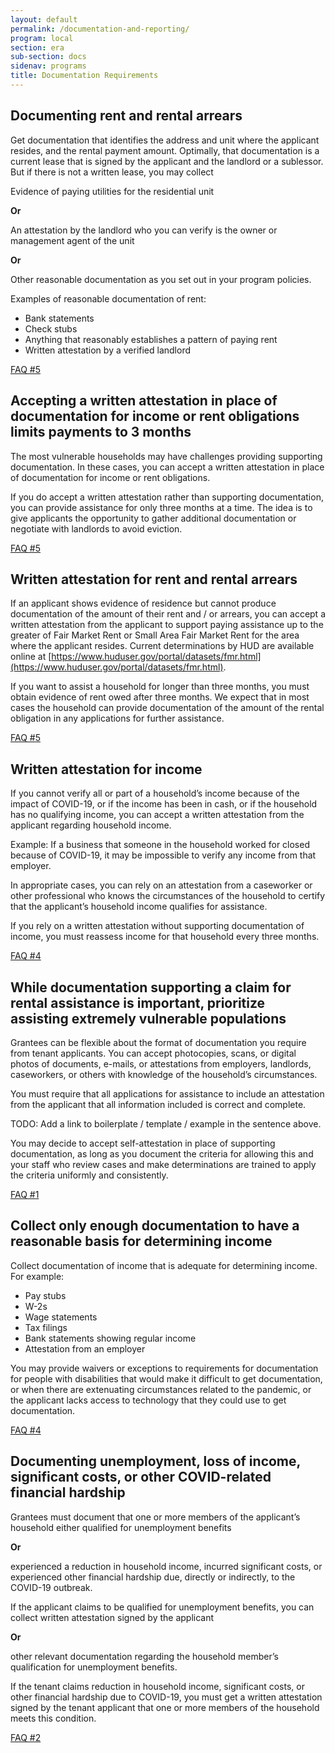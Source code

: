 ```yaml
---
layout: default
permalink: /documentation-and-reporting/
program: local
section: era
sub-section: docs
sidenav: programs
title: Documentation Requirements
---
```


## Documenting rent and rental arrears

Get documentation that identifies the address and unit where the applicant resides, and the rental payment amount. Optimally, that documentation is a current lease that is signed by the applicant and the landlord or a sublessor. But if there is not a written lease, you may collect 

Evidence of paying utilities for the residential unit 

**Or** 

An attestation by the landlord who you can verify is the owner or management agent of the unit

**Or** 

Other reasonable documentation as you set out in your program policies. 

Examples of reasonable documentation of rent: 
*	Bank statements
*	Check stubs 
*	Anything that reasonably establishes a pattern of paying rent
*	Written attestation by a verified landlord 

<a href="{{ site.baseurl }}/faqs#5" class="era-guidance__faq-reference"><span class="usa-tag">FAQ #5</span></a>

## Accepting a written attestation in place of documentation for income or rent obligations limits payments to 3 months

The most vulnerable households may have challenges providing supporting documentation. In these cases, you can accept a written attestation in place of documentation for income or rent obligations. 

If you do accept a written attestation rather than supporting documentation, you can provide assistance for only three months at a time. The idea is to give applicants the opportunity to gather additional documentation or negotiate with landlords to avoid eviction. 

<a href="{{ site.baseurl }}/faqs#5p2" class="era-guidance__faq-reference"><span class="usa-tag">FAQ #5</span></a>

## Written attestation for rent and rental arrears 

If an applicant shows evidence of residence but cannot produce documentation of the amount of their rent and / or arrears, you can accept a written attestation from the applicant to support paying assistance up to the greater of Fair Market Rent or Small Area Fair Market Rent for the area where the applicant resides. Current determinations by HUD are available online at [https://www.huduser.gov/portal/datasets/fmr.html](https://www.huduser.gov/portal/datasets/fmr.html). 

If you want to assist a household for longer than three months, you must obtain evidence of rent owed after three months. We expect that in most cases the household can provide documentation of the amount of the rental obligation in any applications for further assistance.
 
<a href="{{ site.baseurl }}/faqs#5p2" class="era-guidance__faq-reference"><span class="usa-tag">FAQ #5</span></a>

## Written attestation for income 

If you cannot verify all or part of a household’s income because of the impact of COVID-19, or if the income has been in cash, or if the household has no qualifying income, you can accept a written attestation from the applicant regarding household income. 

Example: If a business that someone in the household worked for closed because of COVID-19, it may be impossible to verify any income from that employer. 

In appropriate cases, you can rely on an attestation from a caseworker or other professional who knows the circumstances of the household to certify that the applicant’s household income qualifies for assistance. 

If you rely on a written attestation without supporting documentation of income, you must reassess income for that household every three months. 

<a href="{{ site.baseurl }}/faqs#4p2" class="era-guidance__faq-reference"><span class="usa-tag">FAQ #4</span></a>

## While documentation supporting a claim for rental assistance is important, prioritize assisting extremely vulnerable populations

Grantees can be flexible about the format of documentation you require from tenant applicants. You can accept photocopies, scans, or digital photos of documents, e-mails, or attestations from employers, landlords, caseworkers, or others with knowledge of the household’s circumstances. 

You must require that all applications for assistance to include an attestation from the applicant that all information included is correct and complete. 

<span class="era-guidance__placeholder">
  TODO: Add a link to boilerplate / template / example in the sentence above.
</span>

You may decide to accept self-attestation in place of supporting documentation, as long as you document the criteria for allowing this and your staff who review cases and make determinations are trained to apply the criteria uniformly and consistently.  

<a href="{{ site.baseurl }}/faqs#1p2" class="era-guidance__faq-reference"><span class="usa-tag">FAQ #1</span></a>

## Collect only enough documentation to have a reasonable basis for determining income 

Collect documentation of income that is adequate for determining income. For example: 

*	Pay stubs
*	W-2s
*	Wage statements 
*	Tax filings
*	Bank statements showing regular income
*	Attestation from an employer 

You may provide waivers or exceptions to requirements for documentation for people with disabilities that would make it difficult to get documentation, or when there are extenuating circumstances related to the pandemic, or the applicant lacks access to technology that they could use to get documentation. 

<a href="{{ site.baseurl }}/faqs#4p4" class="era-guidance__faq-reference"><span class="usa-tag">FAQ #4</span></a>

## Documenting unemployment, loss of income, significant costs, or other COVID-related financial hardship

Grantees must document that one or more members of the applicant’s household either qualified for unemployment benefits 

**Or**

experienced a reduction in household income, incurred significant costs, or experienced other financial hardship due, directly or indirectly, to the COVID-19 outbreak. 

If the applicant claims to be qualified for unemployment benefits, you can collect  written attestation signed by the applicant 

**Or**

other relevant documentation regarding the household member’s qualification for unemployment benefits. 

If the tenant claims reduction in household income, significant costs, or other financial hardship due to COVID-19, you must get a written attestation signed by the tenant applicant that one or more members of the household meets this condition.

<a href="{{ site.baseurl }}/faqs#2" class="era-guidance__faq-reference"><span class="usa-tag">FAQ #2</span></a>